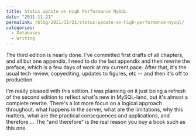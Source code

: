 ```yaml
---
title: Status update on High Performance MySQL
date: "2011-11-21"
permalink: /blog/2011/11/21/status-update-on-high-performance-mysql/
categories:
  - Databases
  - Writing
---
```

The third edition is nearly done. I've committed first drafts of all chapters, and all but one appendix. I need to do the last appendix and then rewrite the preface, which is a few days of work at my current pace. After that, it's the usual tech review, copyediting, updates to figures, etc -- and then it's off to production.

I'm really pleased with this edition. I was planning on it just being a refresh of the second edition to reflect what's new in MySQL-land, but it's almost a complete rewrite. There's a lot more focus on a logical approach throughout: what happens in the server, what are the limitations, why this matters, what are the practical consequences and applications, and therefore&#8230;. The "and therefore" is the real reason you buy a book such as this one.
